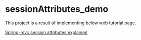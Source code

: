# sessionAttributes_demo

This project is a result of implementing below web tutorial page.

[Spring-mvc session attributes explained](https://www.baeldung.com/spring-mvc-session-attributes)

